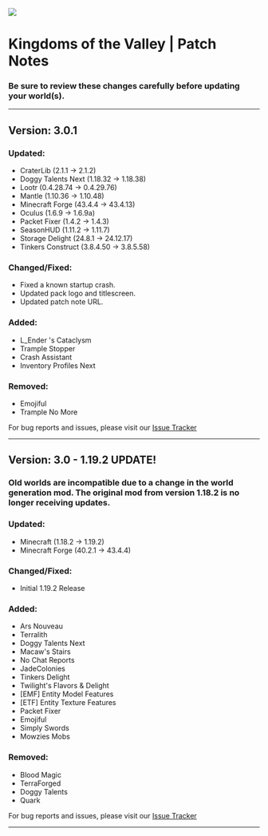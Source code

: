 [![](https://www.bisecthosting.com/images/CF/Kingdoms_of_the_Valley/MP_KingdomsOfTheValley_promo.webp)](https://bisecthosting.com/AMPZ?r=githubkotv)

# Kingdoms of the Valley | Patch Notes
### Be sure to review these changes carefully before updating your world(s).

---

## Version: 3.0.1

### Updated:
- CraterLib (2.1.1 → 2.1.2)
- Doggy Talents Next (1.18.32 → 1.18.38)
- Lootr (0.4.28.74 → 0.4.29.76)
- Mantle (1.10.36 → 1.10.48)
- Minecraft Forge (43.4.4 → 43.4.13)
- Oculus (1.6.9 → 1.6.9a)
- Packet Fixer (1.4.2 → 1.4.3)
- SeasonHUD (1.11.2 → 1.11.7)
- Storage Delight (24.8.1 → 24.12.17)
- Tinkers Construct (3.8.4.50 → 3.8.5.58)

### Changed/Fixed:
- Fixed a known startup crash.
- Updated pack logo and titlescreen.
- Updated patch note URL.

### Added:
- L_Ender 's Cataclysm
- Trample Stopper
- Crash Assistant
- Inventory Profiles Next

### Removed:
- Emojiful
- Trample No More

For bug reports and issues, please visit our [Issue Tracker](https://github.com/AMPZNetwork/Kingdoms-of-the-Valley/issues)

---

## Version: 3.0 - 1.19.2 UPDATE!

### Old worlds are incompatible due to a change in the world generation mod. The original mod from version 1.18.2 is no longer receiving updates.

### Updated:
- Minecraft (1.18.2 → 1.19.2)
- Minecraft Forge (40.2.1 → 43.4.4)

### Changed/Fixed:
- Initial 1.19.2 Release

### Added:
- Ars Nouveau
- Terralith
- Doggy Talents Next
- Macaw's Stairs
- No Chat Reports
- JadeColonies
- Tinkers Delight 
- Twilight's Flavors & Delight
- [EMF] Entity Model Features
- [ETF] Entity Texture Features
- Packet Fixer
- Emojiful
- Simply Swords
- Mowzies Mobs

### Removed:
- Blood Magic
- TerraForged
- Doggy Talents
- Quark

For bug reports and issues, please visit our [Issue Tracker](https://github.com/AMPZNetwork/Kingdoms-of-the-Valley/issues)

---

